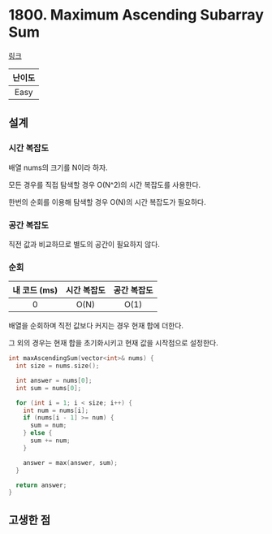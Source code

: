 # 1800. Maximum Ascending Subarray Sum

[링크](https://leetcode.com/problems/maximum-ascending-subarray-sum/description/)

| 난이도 |
| :----: |
|  Easy  |

## 설계

### 시간 복잡도

배열 nums의 크기를 N이라 하자.

모든 경우를 직접 탐색할 경우 O(N^2)의 시간 복잡도를 사용한다.

한번의 순회를 이용해 탐색할 경우 O(N)의 시간 복잡도가 필요하다.

### 공간 복잡도

직전 값과 비교하므로 별도의 공간이 필요하지 않다.

### 순회

| 내 코드 (ms) | 시간 복잡도 | 공간 복잡도 |
| :----------: | :---------: | :---------: |
|      0       |    O(N)     |    O(1)     |

배열을 순회하며 직전 값보다 커지는 경우 현재 합에 더한다.

그 외의 경우는 현재 합을 초기화시키고 현재 값을 시작점으로 설정한다.

```cpp
int maxAscendingSum(vector<int>& nums) {
  int size = nums.size();

  int answer = nums[0];
  int sum = nums[0];

  for (int i = 1; i < size; i++) {
    int num = nums[i];
    if (nums[i - 1] >= num) {
      sum = num;
    } else {
      sum += num;
    }

    answer = max(answer, sum);
  }

  return answer;
}
```

## 고생한 점
